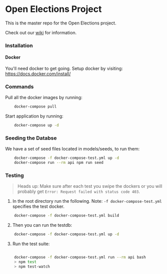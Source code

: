 # Open Elections Project

This is the master repo for the Open Elections project.

Check out our [wiki](https://github.com/hackoregon/openelections/wiki) for information.

### Installation

#### Docker 

You'll need docker to get going. Setup docker by visiting: https://docs.docker.com/install/

### Commands

Pull all the docker images by running: 

```bash
    docker-compose pull
```
    
Start application by running:

```bash
    docker-compose up -d
```


### Seeding the Databse

We have a set of seed files located in models/seeds, to run them:

```bash
    docker-compose -f docker-compose-test.yml up -d
    docker-compose run --rm api npm run seed
```

### Testing

> Heads up: Make sure after each test you swipe the dockers or you will probably get `Error: Request failed with status code 403`.

1. In the root directory run the following. Note: `-f docker-compose-test.yml` specifies the test docker.
```bash
    docker-compose -f docker-compose-test.yml build
```

2. Then you can run the testdb:
```bash
    docker-compose -f docker-compose-test.yml up -d
```

3. Run the test suite:

```bash

    docker-compose -f docker-compose-test.yml run --rm api bash
    > npm test
    > npm test-watch
```
